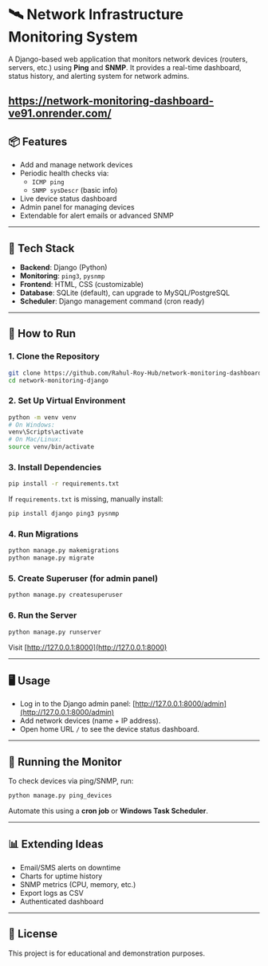 # 🛰️ Network Infrastructure Monitoring System

A Django-based web application that monitors network devices (routers, servers, etc.) using **Ping** and **SNMP**. It provides a real-time dashboard, status history, and alerting system for network admins.

https://network-monitoring-dashboard-ve91.onrender.com/
---

## 📦 Features

- Add and manage network devices
- Periodic health checks via:
  - `ICMP ping`
  - `SNMP sysDescr` (basic info)
- Live device status dashboard
- Admin panel for managing devices
- Extendable for alert emails or advanced SNMP

---

## 🧰 Tech Stack

- **Backend**: Django (Python)
- **Monitoring**: `ping3`, `pysnmp`
- **Frontend**: HTML, CSS (customizable)
- **Database**: SQLite (default), can upgrade to MySQL/PostgreSQL
- **Scheduler**: Django management command (cron ready)

---

## 🚀 How to Run

### 1. Clone the Repository

```bash
git clone https://github.com/Rahul-Roy-Hub/network-monitoring-dashboard.git
cd network-monitoring-django
```

### 2. Set Up Virtual Environment

```bash
python -m venv venv
# On Windows:
venv\Scripts\activate
# On Mac/Linux:
source venv/bin/activate
```

### 3. Install Dependencies

```bash
pip install -r requirements.txt
```

If `requirements.txt` is missing, manually install:

```bash
pip install django ping3 pysnmp
```

### 4. Run Migrations

```bash
python manage.py makemigrations
python manage.py migrate
```

### 5. Create Superuser (for admin panel)

```bash
python manage.py createsuperuser
```

### 6. Run the Server

```bash
python manage.py runserver
```

Visit [http://127.0.0.1:8000](http://127.0.0.1:8000)

---

## 🖥️ Usage

- Log in to the Django admin panel: [http://127.0.0.1:8000/admin](http://127.0.0.1:8000/admin)
- Add network devices (name + IP address).
- Open home URL `/` to see the device status dashboard.

---

## 🔁 Running the Monitor

To check devices via ping/SNMP, run:

```bash
python manage.py ping_devices
```

Automate this using a **cron job** or **Windows Task Scheduler**.

---

## 📊 Extending Ideas

- Email/SMS alerts on downtime
- Charts for uptime history
- SNMP metrics (CPU, memory, etc.)
- Export logs as CSV
- Authenticated dashboard

---

## 📄 License

This project is for educational and demonstration purposes.
